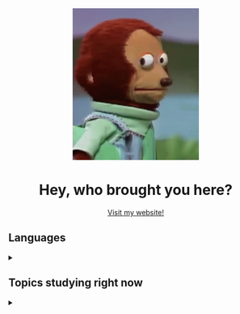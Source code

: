 <div align="center">

<img src="https://github.com/Coalemus/Coalemus/blob/main/susgiphy.gif" alt="put that away" width="250" height="300">

# Hey, who brought you here?

<a href="https://coalemus.github.io/Portfolio-Website/">Visit my website!</a>

</div>

<h2>Languages</h2>

<details>
<summary></summary>
 
Languages learned

* HTML

* CSS  

* SQL

* Python

* Javascript

Languages to learn

* C++

</details>

<h2>Topics studying right now</h2>
<details>
 <summary></summary>

* Data Structures and Algorithms 

  * Algorithms in a Nutshell

* Python 

  * Automate the Boring Stuff with Python


* Data Science

  * Mathematics for Machine learning

</details>

